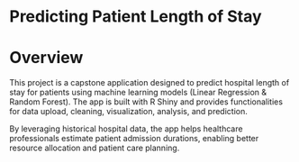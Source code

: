 
# Predicting Patient Length of Stay
# Overview

This project is a capstone application designed to predict hospital length of stay for patients using machine learning models (Linear Regression & Random Forest). The app is built with R Shiny and provides functionalities for data upload, cleaning, visualization, analysis, and prediction.

By leveraging historical hospital data, the app helps healthcare professionals estimate patient admission durations, enabling better resource allocation and patient care planning.
